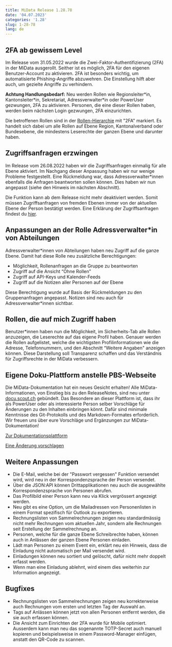 ```yaml
---
title: MiData Release 1.28.78
date: '04.07.2023'
categories: '1.28'
slug: 1-28-78
lang: de
---
```


## 2FA ab gewissem Level
Im Release vom 31.05.2022 wurde die Zwei-Faktor-Authentifizierung (2FA) in der MiData ausgerollt. Seither ist es möglich, 2FA für den eigenen Benutzer-Account zu aktivieren. 2FA ist besonders wichtig, um automatisierte Phishing-Angriffe abzuwehren. Die Einstellung hilft aber auch, um gezielte Angriffe zu verhindern.

**Achtung Handlungsbedarf:** Neu werden Rollen wie Regionsleiter\*in, Kantonsleiter\*in, Sekretariat, Adressverwalter\*in oder PowerUser gezwungen, 2FA zu aktivieren. Personen, die eine dieser Rollen haben, werden beim nächsten Login gezwungen, 2FA einzurichten.

Die betroffenen Rollen sind in der [Rollen-Hierarchie](https://github.com/hitobito/hitobito_pbs#pfadi-organization-hierarchy) mit "2FA" markiert. Es handelt sich dabei um alle Rollen auf Ebene Region, Kantonalverband oder Bundesebene, die mindestens Leserechte der ganzen Ebene und darunter haben.

## Zugriffsanfragen erzwingen
Im Release vom 26.08.2022 haben wir die Zugriffsanfragen einmalig für alle Ebene aktiviert. Im Nachgang dieser Anpassung haben wir nur wenige Probleme festgestellt. Eine Rückmeldung war, dass Adressverwalter\*innen ebenfalls die Anfragen beantworten sollen können. Dies haben wir nun angepasst (siehe den Hinweis im nächsten Abschnitt).

Die Funktion kann ab dem Release nicht mehr deaktiviert werden. Somit müssen Zugriffsanfragen von fremden Ebenen immer von der aktuellen Ebene der Person bestätigt werden. Eine Erklärung der Zugriffsanfragen findest du [hier](https://hitobito.readthedocs.io/de/latest/access_concept.html#security-zugriffsanfragen-und-manuelle-freigabe).

## Anpassungen an der Rolle Adressverwalter\*in von Abteilungen
Adressverwalter\*innen von Abteilungen haben neu Zugriff auf die ganze Ebene. Damit hat diese Rolle neu zusätzliche Berechtigungen:

- Möglichkeit, Rollenanfragen an die Gruppe zu beantworten
- Zugriff auf die Ansicht “Ohne Rollen”
- Zugriff auf API-Keys und Kalender-Feeds
- Zugriff auf die Notizen aller Personen auf der Ebene

Diese Berechtigung wurde auf Basis der Rückmeldungen zu den Gruppenanfragen angepasst. Notizen sind neu auch für Adressverwalter\*innen sichtbar. 

## Rollen, die auf mich Zugriff haben
Benutzer\*innen haben nun die Möglichkeit, im Sicherheits-Tab alle Rollen anzuzeigen, die Leserechte auf das eigene Profil haben. Genauer werden die Rollen aufgelistet, welche die wichtigsten Profilinformationen wie die Adresse, Telefonnummern, und den Abschnitt “Weitere Angaben" anzeigen können. Diese Darstellung soll Transparenz schaffen und das Verständnis für Zugriffsrechte in der MiData verbessern.

## Eigene Doku-Plattform anstelle PBS-Webseite
Die MiData-Dokumentation hat ein neues Gesicht erhalten! Alle MiData-Informationen, von Einstieg bis zu den ReleaseNotes, sind neu unter [docu.scout.ch](https://docu.scout.ch) gebündelt. Das Besondere an dieser Plattform ist, dass ihr als PowerUser oder als interessierte Person selber Vorschläge für Änderungen zu den Inhalten einbringen könnt. Dafür sind minimale Kenntnisse des Git-Protokolls und des Markdown-Formates erforderlich. Wir freuen uns über eure Vorschläge und Ergänzungen zur MiData-Dokumentation!

[Zur Dokumentationsplattform](https://docu.scout.ch)

[Eine Änderung vorschlagen](https://github.com/scout-ch/docu/blob/master/CONTRIBUTING.md)

## Weitere Anpassungen
- Die E-Mail, welche bei der "Passwort vergessen" Funktion versendet wird, wird neu in der Korrespondenzsprache der Person versendet.
- Über die JSON:API können Drittapplikationen neu auch die ausgewählte Korrespondenzsprache von Personen abrufen.
- Das Profilbild einer Person kann neu via Klick vergrössert angezeigt werden.
- Neu gibt es eine Option, um die Mailadressen von Personenlisten in einem Format spezifisch für Outlook zu exportieren.
- Rechnungslisten von Sammelrechnungen zeigen neu standardmässig nicht mehr Rechnungen vom aktuellen Jahr, sondern alle Rechnungen seit Erstellung der Sammelrechnung an.
- Personen, welche für die ganze Ebene Schreibrechte haben, können auch in Anlässen der ganzen Ebene Personen einladen.
- Lädt man Personen zu einem Event ein, erklärt neu ein Hinweis, dass die Einladung nicht automatisch per Mail versendet wird.
- Einladungen können neu sortiert und gelöscht, dafür nicht mehr doppelt erfasst werden.
- Wenn man eine Einladung ablehnt, wird einem dies weiterhin zur Information angezeigt.

## Bugfixes
- Rechnungslisten von Sammelrechnungen zeigen neu korrekterweise auch Rechnungen vom ersten und letzten Tag der Auswahl an.
- Tags auf Anlässen können jetzt von allen Personen entfernt werden, die sie auch erfassen können.
- Die Ansicht zum Einrichten der 2FA wurde für Mobile optimiert. Ausserdem kann man neu das sogenannte TOTP-Secret auch manuell kopieren und beispielsweise in einem Password-Manager einfügen, anstatt den QR-Code zu scannen.